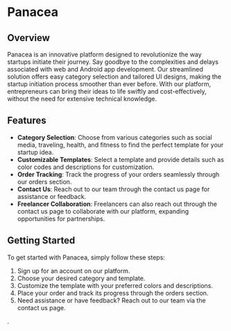 # Panacea

## Overview
Panacea is an innovative platform designed to revolutionize the way startups initiate their journey. Say goodbye to the complexities and delays associated with web and Android app development. Our streamlined solution offers easy category selection and tailored UI designs, making the startup initiation process smoother than ever before. With our platform, entrepreneurs can bring their ideas to life swiftly and cost-effectively, without the need for extensive technical knowledge.

## Features
- **Category Selection**: Choose from various categories such as social media, traveling, health, and fitness to find the perfect template for your startup idea.
- **Customizable Templates**: Select a template and provide details such as color codes and descriptions for customization.
- **Order Tracking**: Track the progress of your orders seamlessly through our orders section.
- **Contact Us**: Reach out to our team through the contact us page for assistance or feedback.
- **Freelancer Collaboration**: Freelancers can also reach out through the contact us page to collaborate with our platform, expanding opportunities for partnerships.

## Getting Started
To get started with Panacea, simply follow these steps:

1. Sign up for an account on our platform.
2. Choose your desired category and template.
3. Customize the template with your preferred colors and descriptions.
4. Place your order and track its progress through the orders section.
5. Need assistance or have feedback? Reach out to our team via the contact us page.

.

